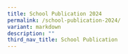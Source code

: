 ```yaml
---
title: School Publication 2024
permalink: /school-publication-2024/
variant: markdown
description: ""
third_nav_title: School Publication
---
```

